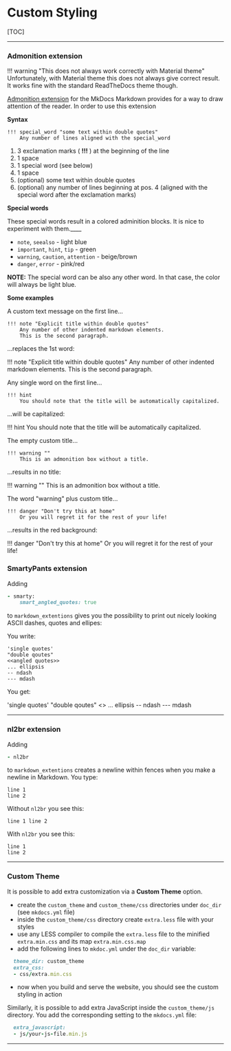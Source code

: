 # Custom Styling

[TOC]

---

### Admonition extension

!!! warning "This does not always work correctly with Material theme"
    Unfortunately, with Material theme this does not always give correct result. It works fine with the standard ReadTheDocs theme though.

[Admonition extension](https://pythonhosted.org/Markdown/extensions/admonition.html) for the MkDocs Markdown provides for a way to draw attention of the reader. In order to use this extension

__Syntax__

```none
!!! special_word "some text within double quotes"
    Any number of lines aligned with the special_word
```

1. 3 exclamation marks ( __!!!__ ) at the beginning of the line
2. 1 space
3. 1 special word (see below)
4. 1 space
5. (optional) some text within double quotes
6. (optional) any number of lines beginning at pos. 4 (aligned with the special word after the exclamation marks)

__Special words__

These special words result in a colored adminition blocks. It is nice to experiment with them.____

* `note`, `seealso` - light blue
* `important`, `hint`, `tip` - green
* `warning`, `caution`, `attention` - beige/brown
* `danger`, `error` - pink/red

__NOTE:__ The special word can be also any other word. In that case, the color will always be light blue.

__Some examples__

A custom text message on the first line...

```none
!!! note "Explicit title within double quotes"
    Any number of other indented markdown elements.
    This is the second paragraph.
```

...replaces the 1st word:

!!! note "Explicit title within double quotes"
    Any number of other indented markdown elements.
    This is the second paragraph.

Any single word on the first line...

```none
!!! hint
    You should note that the title will be automatically capitalized.
```

...will be capitalized:

!!! hint
    You should note that the title will be automatically capitalized.

The empty custom title...

```none
!!! warning ""
    This is an admonition box without a title.
```

...results in no title:

!!! warning ""
    This is an admonition box without a title.

The word "warning" plus custom title...

```none
!!! danger "Don't try this at home"
    Or you will regret it for the rest of your life!
```

...results in the red background:

!!! danger "Don't try this at home"
    Or you will regret it for the rest of your life!

### SmartyPants extension

Adding

```ruby
- smarty:
    smart_angled_quotes: true
```

to `markdown_extentions` gives you the possibility to print out nicely looking ASCII dashes, quotes and ellipes:

You write:

```none
'single quotes'
"double qoutes"
<<angled quotes>>
... ellipsis
-- ndash
--- mdash
```

You get:

'single quotes'
"double qoutes"
<<angled quotes>>
... ellipsis
-- ndash
--- mdash

---

### nl2br extension

Adding

```ruby
- nl2br
```

to `markdown_extentions` creates a newline within fences when you make a newline in Markdown. You type:

```none
line 1
line 2
```

Without `nl2br` you see this:

``` none
line 1 line 2
```

With `nl2br` you see this:

```none
line 1
line 2
```

---

### Custom Theme

It is possible to add extra customization via a __Custom Theme__ option.

* create the `custom_theme` and `custom_theme/css` directories under `doc_dir` (see `mkdocs.yml` file)
* inside the `custom_theme/css` directory create `extra.less` file with your styles
* use any LESS compiler to compile the `extra.less` file to the minified `extra.min.css` and its map `extra.min.css.map`
* add the following lines to `mkdoc.yml` under the `doc_dir` variable:

```ruby
  theme_dir: custom_theme
  extra_css: 
  - css/extra.min.css
```

* now when you build and serve the website, you should see the custom styling in action

Similarly, it is possible to add extra JavaScript inside the `custom_theme/js` directory. You add the corresponding setting to the `mkdocs.yml` file:

```ruby
  extra_javascript: 
  - js/your-js-file.min.js
```

---
